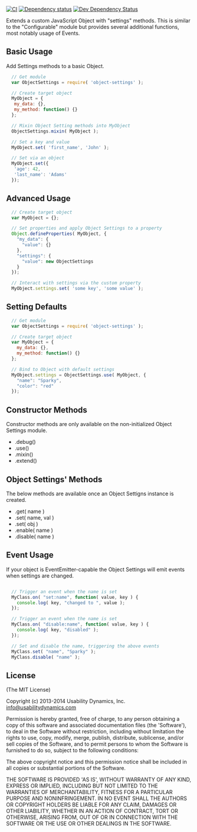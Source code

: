 [![CI](https://circleci.com/gh/UsabilityDynamics/node-object-settings.png?circle-token=d1cea6b8ce1ab5a424f1949215721566ce340d2b)](https://circleci.com/gh/UsabilityDynamics/node-object-settings)
[![Dependency status](https://david-dm.org/UsabilityDynamics/node-object-settings.png)](https://david-dm.org/UsabilityDynamics/node-object-settings#info=dependencies&view=table)
[![Dev Dependency Status](https://david-dm.org/UsabilityDynamics/nodenode-object-settings/dev-status.png)](https://david-dm.org/UsabilityDynamics/node-object-settings#info=devDependencies&view=table)


Extends a custom JavaScript Object with "settings" methods.
This is similar to the "Configurable" module but provides several additional functions, most notably usage of Events.

## Basic Usage
Add Settings methods to a basic Object.

```javascript
  // Get module
  var ObjectSettings = require( 'object-settings' );

  // Create target object
  MyObject = {
   my_data: {},
   my_method: function() {}
  };

  // Mixin Object Setting methods into MyObject
  ObjectSettings.mixin( MyObject );

  // Set a key and value
  MyObject.set( 'first_name', 'John' );

  // Set via an object
  MyObject.set({
   'age': 42,
   'last_name': 'Adams'
  });
```

## Advanced Usage

```javascript
  // Create target object
  var MyObject = {};

  // Set properties and apply Object Settings to a property
  Object.defineProperties( MyObject, {
    "my_data": {
      "value": {}
    },
    "settings": {
      "value": new ObjectSettings
    }
  });

  // Interact with settings via the custom property
  MyObject.settings.set( 'some key', 'some value' );
```

## Setting Defaults

```javascript
  // Get module
  var ObjectSettings = require( 'object-settings' );

  // Create target object
  var MyObject = {
    my_data: {},
    my_method: function() {}
  };

  // Bind to Object with default settings
  MyObject.settings = ObjectSettings.use( MyObject, {
    "name": "Sparky",
    "color": "red"
  });
```

## Constructor Methods
Constructor methods are only available on the non-initialized Object Settings module.

* .debug()
* .use()
* .mixin()
* .extend()

## Object Settings' Methods
The below methods are available once an Object Settigns instance is created.

* .get( name )
* .set( name, val )
* .set( obj )
* .enable( name )
* .disable( name )

## Event Usage
If your object is EventEmitter-capable the Object Settings will emit events when settings are changed.

```javascript

  // Trigger an event when the name is set
  MyClass.on( "set:name", function( value, key ) {
    console.log( key, "changed to ", value );
  });

  // Trigger an event when the name is set
  MyClass.on( "disable:name", function( value, key ) {
    console.log( key, "disabled" );
  });

  // Set and disable the name, triggering the above events
  MyClass.set( "name", "Sparky" );
  MyClass.disable( "name" );
```

## License

(The MIT License)

Copyright (c) 2013-2014 Usability Dynamics, Inc. <info@usabilitydynamics.com>

Permission is hereby granted, free of charge, to any person obtaining
a copy of this software and associated documentation files (the
'Software'), to deal in the Software without restriction, including
without limitation the rights to use, copy, modify, merge, publish,
distribute, sublicense, and/or sell copies of the Software, and to
permit persons to whom the Software is furnished to do so, subject to
the following conditions:

The above copyright notice and this permission notice shall be
included in all copies or substantial portions of the Software.

THE SOFTWARE IS PROVIDED 'AS IS', WITHOUT WARRANTY OF ANY KIND,
EXPRESS OR IMPLIED, INCLUDING BUT NOT LIMITED TO THE WARRANTIES OF
MERCHANTABILITY, FITNESS FOR A PARTICULAR PURPOSE AND NONINFRINGEMENT.
IN NO EVENT SHALL THE AUTHORS OR COPYRIGHT HOLDERS BE LIABLE FOR ANY
CLAIM, DAMAGES OR OTHER LIABILITY, WHETHER IN AN ACTION OF CONTRACT,
TORT OR OTHERWISE, ARISING FROM, OUT OF OR IN CONNECTION WITH THE
SOFTWARE OR THE USE OR OTHER DEALINGS IN THE SOFTWARE.
